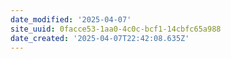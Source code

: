 ```yaml
---
date_modified: '2025-04-07'
site_uuid: 0facce53-1aa0-4c0c-bcf1-14cbfc65a988
date_created: '2025-04-07T22:42:08.635Z'
---
```



